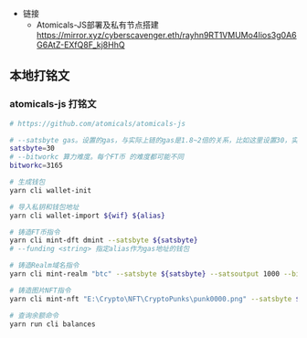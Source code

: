 
- 链接
    - Atomicals-JS部署及私有节点搭建 https://mirror.xyz/cyberscavenger.eth/rayhn9RT1VMUMo4Iios3g0A6G6AtZ-EXfQ8F_kj8HhQ

## 本地打铭文
### atomicals-js 打铭文
```bash
# https://github.com/atomicals/atomicals-js

# --satsbyte gas。设置的gas，与实际上链的gas是1.8~2倍的关系，比如这里设置30，实际上链gas是54~60sats/vB。
satsbyte=30
# --bitworkc 算力难度。每个FT币 的难度都可能不同
bitworkc=3165

# 生成钱包
yarn cli wallet-init

# 导入私钥和钱包地址
yarn cli wallet-import ${wif} ${alias}

# 铸造FT币指令
yarn cli mint-dft dmint --satsbyte ${satsbyte}
# --funding <string> 指定alias作为gas地址的钱包

# 铸造Realm域名指令
yarn cli mint-realm "btc" --satsbyte ${satsbyte} --satsoutput 1000 --bitworkc ${bitworkc}

# 铸造图片NFT指令
yarn cli mint-nft "E:\Crypto\NFT\CryptoPunks\punk0000.png" --satsbyte ${satsbyte} --satsoutput 1000 --bitworkc ${bitworkc}

# 查询余额命令
yarn run cli balances

```
